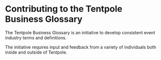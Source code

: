 # Contributing to the Tentpole Business Glossary

The Tentpole Business Glossary is an initiative to develop consistent event industry terms and definitions.

The initiative requires input and feedback from a variety of individuals both inside and outside of Tentpole.